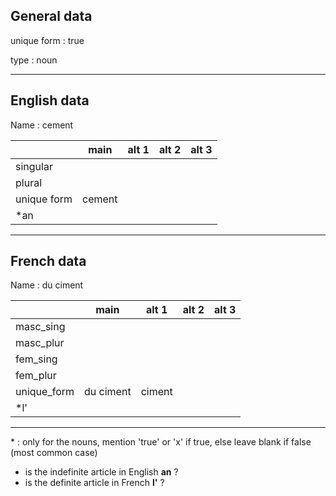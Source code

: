 ## General data

unique form : true

type : noun

---

## English data

Name : cement

|             |  main  | alt 1 | alt 2 | alt 3 |
| :---------- | :----: | :---: | :---: | ----- |
| singular    |        |       |       |       |
| plural      |        |       |       |       |
| unique form | cement |       |       |       |
| \*an        |        |       |       |       |

---

## French data

Name : du ciment

|             |   main    | alt 1  | alt 2 | alt 3 |
| :---------- | :-------: | :----: | :---: | :---: |
| masc_sing   |           |        |       |       |
| masc_plur   |           |        |       |       |
| fem_sing    |           |        |       |       |
| fem_plur    |           |        |       |       |
| unique_form | du ciment | ciment |       |       |
| \*l'        |           |        |       |       |

---

\* : only for the nouns, mention 'true' or 'x' if true, else leave blank if false (most common case)

- is the indefinite article in English **an** ?
- is the definite article in French **l'** ?
